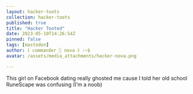 ```yaml
---
layout: hacker-toots
collection: hacker-toots
published: true
title: "Hacker Tooted"
date: 2023-05-10T14:26:54Z
pinned: false
tags: [mastodon]
author: ⸸ commander ░ nova ⸸ :~$
avatar: /assets/media_attachments/hacker-nova.png

---
```


<p>This girl on Facebook dating really ghosted me cause I told her old school RuneScape was confusing (I’m a noob)</p>


